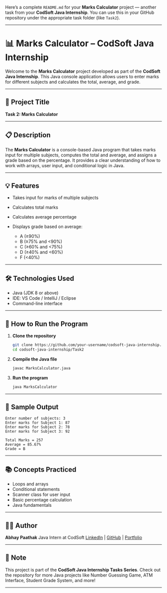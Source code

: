 Here’s a complete `README.md` for your **Marks Calculator** project — another task from your **CodSoft Java Internship**. You can use this in your GitHub repository under the appropriate task folder (like `Task2`).

---

# 📊 Marks Calculator – CodSoft Java Internship

Welcome to the **Marks Calculator** project developed as part of the **CodSoft Java Internship**. This Java console application allows users to enter marks for different subjects and calculates the total, average, and grade.

---

## 📌 Project Title

**Task 2: Marks Calculator**

---

## 📋 Description

The **Marks Calculator** is a console-based Java program that takes marks input for multiple subjects, computes the total and average, and assigns a grade based on the percentage. It provides a clear understanding of how to work with arrays, user input, and conditional logic in Java.

---

## 💡 Features

* Takes input for marks of multiple subjects
* Calculates total marks
* Calculates average percentage
* Displays grade based on average:

  * A (≥90%)
  * B (≥75% and <90%)
  * C (≥60% and <75%)
  * D (≥40% and <60%)
  * F (<40%)

---

## 🛠 Technologies Used

* Java (JDK 8 or above)
* IDE: VS Code / IntelliJ / Eclipse
* Command-line interface

---

## 🚀 How to Run the Program

1. **Clone the repository**

   ```bash
   git clone https://github.com/your-username/codsoft-java-internship.git
   cd codsoft-java-internship/Task2
   ```

2. **Compile the Java file**

   ```bash
   javac MarksCalculator.java
   ```

3. **Run the program**

   ```bash
   java MarksCalculator
   ```

---

## 🎯 Sample Output

```
Enter number of subjects: 3
Enter marks for Subject 1: 87
Enter marks for Subject 2: 78
Enter marks for Subject 3: 92

Total Marks = 257
Average = 85.67%
Grade = B
```

---

## 📚 Concepts Practiced

* Loops and arrays
* Conditional statements
* Scanner class for user input
* Basic percentage calculation
* Java fundamentals

---

## 👨‍💻 Author

**Abhay Paathak**
Java Intern at CodSoft
[LinkedIn](#) | [GitHub](#) | [Portfolio](#)

---

## 📌 Note

This project is part of the **CodSoft Java Internship Tasks Series**. Check out the repository for more Java projects like Number Guessing Game, ATM Interface, Student Grade System, and more!

------------------------------------------------------------------------------------------------------------------------------------------------------------------



